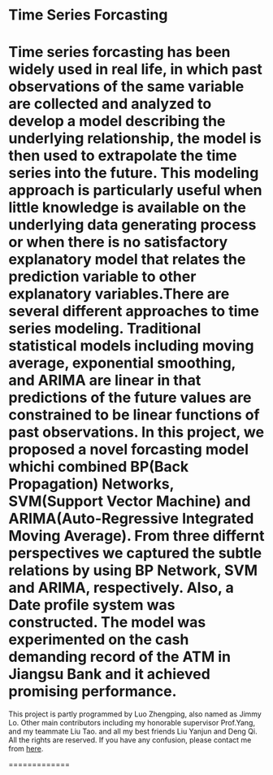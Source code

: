 Time Series Forcasting
====================

Time series forcasting has been widely used in real life, in which past observations of the same variable are collected and analyzed to develop a model describing the underlying relationship, the model is then used to extrapolate the time series into the future. This modeling approach is particularly useful when little knowledge is available on the underlying data generating process or when there is no satisfactory explanatory model that relates the prediction variable to other explanatory variables.There are several different approaches to time series modeling. Traditional statistical models including moving average, exponential smoothing, and ARIMA are linear in that predictions of the future values are constrained to be linear functions of past observations. In this project, we proposed a novel forcasting model whichi combined BP(Back Propagation) Networks, SVM(Support Vector Machine) and ARIMA(Auto-Regressive Integrated Moving Average). From three differnt perspectives we captured the subtle relations by using BP Network, SVM and ARIMA, respectively. Also, a Date profile system was constructed. The model was experimented on the cash demanding record of the ATM in Jiangsu Bank and it achieved promising performance. 
================
This project is partly programmed by Luo Zhengping, also named as Jimmy Lo. Other main contributors including my honorable supervisor Prof.Yang, and my teammate Liu Tao. and all my best friends Liu Yanjun and Deng Qi. All the rights are reserved. If you have any confusion, please contact me from [here](https://github.com/Jimmy-Lo/AboutMe/wiki/AboutMe).

=============
